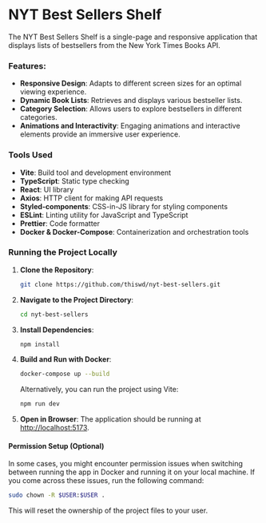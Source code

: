 # NYT Best Sellers Shelf

The NYT Best Sellers Shelf is a single-page and responsive application that displays lists of bestsellers from the New York Times Books API.

### Features:
- **Responsive Design**: Adapts to different screen sizes for an optimal viewing experience.
- **Dynamic Book Lists**: Retrieves and displays various bestseller lists.
- **Category Selection**: Allows users to explore bestsellers in different categories.
- **Animations and Interactivity**: Engaging animations and interactive elements provide an immersive user experience.

### Tools Used
- **Vite**: Build tool and development environment
- **TypeScript**: Static type checking
- **React**: UI library
- **Axios**: HTTP client for making API requests
- **Styled-components**: CSS-in-JS library for styling components
- **ESLint**: Linting utility for JavaScript and TypeScript
- **Prettier**: Code formatter
- **Docker & Docker-Compose**: Containerization and orchestration tools

### Running the Project Locally
1. **Clone the Repository**:
   ```bash
   git clone https://github.com/thiswd/nyt-best-sellers.git
   ```

2. **Navigate to the Project Directory**:
   ```bash
   cd nyt-best-sellers
   ```
3. **Install Dependencies**:
   ```bash
   npm install
   ```

4. **Build and Run with Docker**:
   ```bash
   docker-compose up --build
   ```

   Alternatively, you can run the project using Vite:
   ```bash
   npm run dev
   ```

5. **Open in Browser**: The application should be running at [http://localhost:5173](http://localhost:5173).

#### Permission Setup (Optional)
In some cases, you might encounter permission issues when switching between running the app in Docker and running it on your local machine. If you come across these issues, run the following command:

```bash
sudo chown -R $USER:$USER .
```
This will reset the ownership of the project files to your user.
